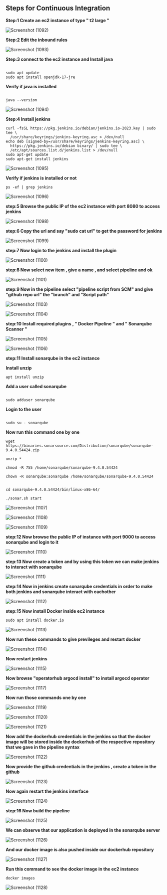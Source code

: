 ## Steps for Continuous Integration


**Step:1 Create an ec2 instance of type " t2 large "**



![Screenshot (1092)](https://github.com/user-attachments/assets/7c73fc01-2110-4c2a-8b48-c0a5e69a8b6c)



**Step:2 Edit the inbound rules**



![Screenshot (1093)](https://github.com/user-attachments/assets/4ec392e5-bfc7-429e-9372-06e79445c730)




**Step:3 connect to the ec2 instance and Install java**



```

sudo apt update
sudo apt install openjdk-17-jre

```


**Verify if java is installed**

```

java --version

```


![Screenshot (1094)](https://github.com/user-attachments/assets/65435e2f-9d32-4c24-b4d3-6a137d3f4989)




**Step:4 Install jenkins**


```
curl -fsSL https://pkg.jenkins.io/debian/jenkins.io-2023.key | sudo tee \
  /usr/share/keyrings/jenkins-keyring.asc > /dev/null
echo deb [signed-by=/usr/share/keyrings/jenkins-keyring.asc] \
  https://pkg.jenkins.io/debian binary/ | sudo tee \
  /etc/apt/sources.list.d/jenkins.list > /dev/null
sudo apt-get update
sudo apt-get install jenkins

```


![Screenshot (1095)](https://github.com/user-attachments/assets/04c74b5b-baef-4b6a-88b5-389f3414eb4c)




**Verify if jenkins is installed or not**



```
ps -ef | grep jenkins

```




![Screenshot (1096)](https://github.com/user-attachments/assets/0fe15f20-e0dc-4f9b-8ea3-74c4282c1d73)



**step:5 Browse the public IP of the ec2 instance with port 8080 to access jenkins**


![Screenshot (1098)](https://github.com/user-attachments/assets/2b46c0f9-f995-4802-8fec-daa963c84225)

**step:6 Copy the url and say "sudo cat url" to get the password for jenkins**


![Screenshot (1099)](https://github.com/user-attachments/assets/9555c0d0-0071-4086-95f5-5855d4fab629)


**step:7 Now login to the jenkins and install the plugin**


![Screenshot (1100)](https://github.com/user-attachments/assets/60edd6de-d125-49f3-afdd-90837c730bdc)


**step:8 Now select new item , give a name , and select pipeline and ok**

![Screenshot (1101)](https://github.com/user-attachments/assets/6532d322-00cf-4857-8e95-ca15c76d6e64)


**step:9 Now in the pipeline select "pipeline script from SCM" and give "github repo url" the "branch" and "Script path"**


![Screenshot (1103)](https://github.com/user-attachments/assets/661305fd-069c-4c9b-a434-9baeb23b643e)



![Screenshot (1104)](https://github.com/user-attachments/assets/30148134-0bdd-469c-b291-c506e53cd234)


**step:10 Install required plugins , " Docker Pipeline " and " Sonarqube Scanner "**


![Screenshot (1105)](https://github.com/user-attachments/assets/cc79b972-4f70-41d8-a427-644fe6204bfc)



![Screenshot (1106)](https://github.com/user-attachments/assets/9fd6322c-b5f8-471e-9907-84fffeb29e89)



**step:11 Install sonarqube in the ec2 instance**


**Install unzip**

```
apt install unzip
```

**Add a user called sonarqube**

```

sudo adduser sonarqube

```

**Login to the user**

```

sudo su - sonarqube

```

**Now run this command one by one**

```
wget https://binaries.sonarsource.com/Distribution/sonarqube/sonarqube-9.4.0.54424.zip

```

```
unzip *

```

```
chmod -R 755 /home/sonarqube/sonarqube-9.4.0.54424

```

```
chown -R sonarqube:sonarqube /home/sonarqube/sonarqube-9.4.0.54424

```

```

cd sonarqube-9.4.0.54424/bin/linux-x86-64/

```


```
./sonar.sh start

```


![Screenshot (1107)](https://github.com/user-attachments/assets/ab5bac5a-52ec-4518-8e8e-84440342b197)


![Screenshot (1108)](https://github.com/user-attachments/assets/b7f7fd16-098e-4ae4-abdc-484fde17ccc4)


![Screenshot (1109)](https://github.com/user-attachments/assets/5eb251b0-b8b7-4c18-84e8-c0a3fa36bbc8)



**step:12 Now browse the public IP of instance with port 9000 to access sonarqube and login to it**

![Screenshot (1110)](https://github.com/user-attachments/assets/367bdb60-50b6-41b0-9f8e-bea083fe0b71)


**step:13 Now create a token and by using this token we can make jenkins to interact with sonarqube**

![Screenshot (1111)](https://github.com/user-attachments/assets/71dbdf08-3380-4747-a594-c5d7644d9ec1)


**step:14 Now in jenkins create sonarqube credentials in order to make both jenkins and sonarqube interact with eachother**

![Screenshot (1112)](https://github.com/user-attachments/assets/8db7e2ec-b670-499a-9992-2a014b53681e)


**step:15 Now install Docker inside ec2 instance**

```
sudo apt install docker.io

```

![Screenshot (1113)](https://github.com/user-attachments/assets/aa7b046c-3a4d-4c9c-a034-0e5a2db8061b)


**Now run these commands to give previleges and  restart docker**

![Screenshot (1114)](https://github.com/user-attachments/assets/0d21940e-f512-428a-a517-089958cd7a4e)


**Now restart jenkins**

![Screenshot (1115)](https://github.com/user-attachments/assets/802f0249-8e44-409c-9347-9c440262eb4f)


**Now browse "operatorhub argocd install" to install argocd operator**

![Screenshot (1117)](https://github.com/user-attachments/assets/a5e821c9-ab5a-4e8d-8bd4-01427e1c349d)

**Now run those commands one by one**

![Screenshot (1119)](https://github.com/user-attachments/assets/0117cec1-87b1-463a-9aa5-5bd0a13d71d2)


![Screenshot (1120)](https://github.com/user-attachments/assets/998259ec-0363-43d6-b994-c771a1faac0a)


![Screenshot (1121)](https://github.com/user-attachments/assets/df7c2e51-8cb1-4c48-ae4c-d9b4310586f6)


**Now add the dockerhub credentials in the jenkins so that the docker image will be stored inside the dockerhub of the respective**
**repository that we gave in the pipeline syntax**


![Screenshot (1122)](https://github.com/user-attachments/assets/5c224de2-f4ee-4bd9-b93b-042e82791df1)


**Now provide the github credentials in the jenkins , create a token in the github**

![Screenshot (1123)](https://github.com/user-attachments/assets/c210ebd0-143e-4dc7-8209-8455d3ea52ea)


**Now again restart the jenkins interface**


![Screenshot (1124)](https://github.com/user-attachments/assets/cf3df8c1-aef6-46fb-98be-4e75910918f5)


**step:16 Now build the pipeline**

![Screenshot (1125)](https://github.com/user-attachments/assets/690317fd-aebc-405a-8de5-30f2948ed94b)


**We can observe that our application is deployed in the sonarqube server**


![Screenshot (1126)](https://github.com/user-attachments/assets/23a48ca2-944b-46fb-ae68-c40891b131c8)


**And our docker image is also pushed inside our dockerhub repository**

![Screenshot (1127)](https://github.com/user-attachments/assets/9a4970fd-bd92-4daf-8b8f-86a098379615)


**Run this command to see the docker image in the ec2 instance**

```
docker images

```


![Screenshot (1128)](https://github.com/user-attachments/assets/ff458064-94ea-4c5c-b2a5-022bc244e1d0)

















































